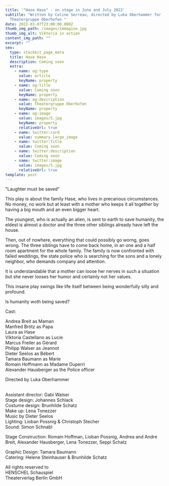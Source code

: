 ```yaml
---
title: '"Hase Hase" - on stage in June and July 2022'
subtitle: "Written by Coline Serreau, directed by Luka Oberhammer for
  Theatergruppe Oberhofen "
date: 2022-03-07T23:00:00.000Z
thumb_img_path: /images/immagine.jpg
thumb_img_alt: Viktoria in action
content_img_path: ""
excerpt: ""
seo:
  type: stackbit_page_meta
  title: Hase Hase
  description: Coming soon
  extra:
    - name: og:type
      value: article
      keyName: property
    - name: og:title
      value: Coming soon
      keyName: property
    - name: og:description
      value: Theatergruppe Oberhofen
      keyName: property
    - name: og:image
      value: images/5.jpg
      keyName: property
      relativeUrl: true
    - name: twitter:card
      value: summary_large_image
    - name: twitter:title
      value: Coming soon
    - name: twitter:description
      value: Coming soon
    - name: twitter:image
      value: images/5.jpg
      relativeUrl: true
template: post
---
```

"Laughter must be saved"

This play is about the family Hase, who lives in precarious circumstances. No money, no work but at least with a mother who keeps it all together by having a big mouth and an even bigger heart. 

The youngest, who is actually an alien, is sent to earth to save humanity, the eldest is almost a doctor and the three other siblings already have left the house. 

Then, out of nowhere, everything that could possibly go worng, goes wrong. The three siblings have to come back home, in an one and a half room apartment for the whole family. The family is now  confronted with failed weddings, the state police who is searching for the sons and a lonely neighbor, who demands company and attention. 

It is understandable that a mother can loose her nerves in such a situation but she never looses her humor and certainly not her values. 

This insane play swings like life itself between being wonderfully silly and profound. 

Is humanity woth being saved? 



Cast: 

Andrea Breit as Maman \
Manfred Brötz as Papa \
Laura as Hase\
Viktoria Castellano as Lucie \
Marcus Freiler as Gérard \
Philipp Walser as Jeannot \
Dieter Seelos as Bébert \
Tamara Baumann as Marie \
Romain Hoffmann as Madame Duperri \
Alexander Hausberger as the Police officer 



Directed by Luka Oberhammer 

\
Assistant director: Gabi Walser \
Stage design: Johannes Schlack \
Costume design: Brunhilde Schatz \
Make up: Lena Tonezzer \
Music by Dieter Seelos\
Lighting: Lioban Possnig & Christoph Stecher \
Sound: Simon Schnabl 

Stage Construction: Romain Hoffman, Lioban Possnig, Andrea and Andre Breit, Alexander Hausberger, Lena Tonezzer, Seppi Schatz 

Graphic Design: Tamara Baumann \
Catering: Helene Steinhauser & Brunhilde Schatz 



All rights reserved to \
HENSCHEL Schauspiel \
Theaterverlag Berlin GmbH